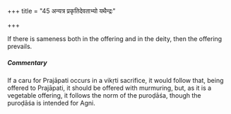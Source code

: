 +++
title = "45 अन्यत्र प्रकृतिदेवताभ्यो यथैन्द्रः"

+++

If there is sameness both in the offering and in the deity, then the offering prevails.

#####  Commentary

If a caru for Prajāpati occurs in a vikṛti sacrifice, it would follow that, being offered to Prajāpati, it should be offered with murmuring, but, as it is a vegetable offering, it follows the norm of the puroḍāśa, though the puroḍāśa is intended for Agni.
